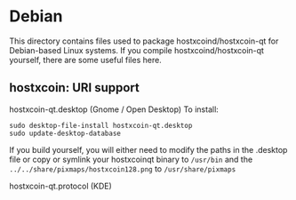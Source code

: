 
Debian
====================
This directory contains files used to package hostxcoind/hostxcoin-qt
for Debian-based Linux systems. If you compile hostxcoind/hostxcoin-qt yourself, there are some useful files here.

## hostxcoin: URI support ##


hostxcoin-qt.desktop  (Gnome / Open Desktop)
To install:

	sudo desktop-file-install hostxcoin-qt.desktop
	sudo update-desktop-database

If you build yourself, you will either need to modify the paths in
the .desktop file or copy or symlink your hostxcoinqt binary to `/usr/bin`
and the `../../share/pixmaps/hostxcoin128.png` to `/usr/share/pixmaps`

hostxcoin-qt.protocol (KDE)


